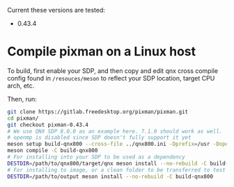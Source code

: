 Current these versions are tested:
+ 0.43.4

# Compile pixman on a Linux host
To build, first enable your SDP, and then copy and edit qnx cross compile config found in `/resouces/meson` to reflect your SDP location, target CPU arch, etc.

Then, run:

```bash
git clone https://gitlab.freedesktop.org/pixman/pixman.git
cd pixman/
git checkout pixman-0.43.4
# We use QNX SDP 8.0.0 as an example here. 7.1.0 should work as well.
# openmp is disabled since SDP doesn't fully support it yet
meson setup build-qnx800 --cross-file ../qnx800.ini -Dprefix=/usr -Dopenmp=disabled
meson compile -C build-qnx800
# For installing into your SDP to be used as a dependency
DESTDIR=/path/to/qnx800/target/qnx meson install --no-rebuild -C build-qnx800
# For installing to image, or a clean folder to be transferred to test platform
DESTDIR=/path/to/output meson install --no-rebuild -C build-qnx800
```
